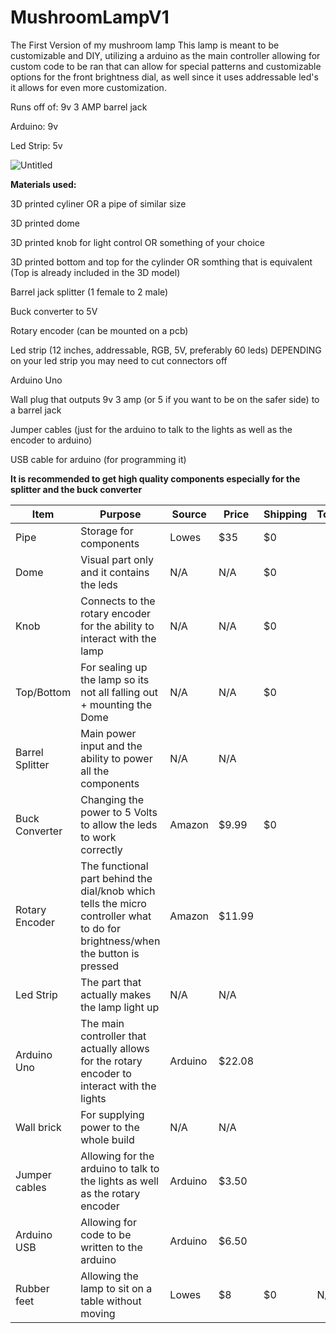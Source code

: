 # MushroomLampV1
The First Version of my mushroom lamp
This lamp is meant to be customizable and DIY, utilizing a arduino as the main controller allowing for custom code to be ran that can allow for special patterns and customizable options for the front brightness dial, as well since it uses addressable led's it allows for even more customization.

Runs off of: 9v 3 AMP barrel jack

Arduino: 9v

Led Strip: 5v

![Untitled](https://github.com/user-attachments/assets/47a2e66f-97d6-46ff-b654-8348a965a057)

**Materials used:**

3D printed cyliner OR a pipe of similar size

3D printed dome

3D printed knob for light control OR something of your choice

3D printed bottom and top for the cylinder OR somthing that is equivalent (Top is already included in the 3D model)

Barrel jack splitter (1 female to 2 male)

Buck converter to 5V

Rotary encoder (can be mounted on a pcb)

Led strip (12 inches, addressable, RGB, 5V, preferably 60 leds) DEPENDING on your led strip you may need to cut connectors off

Arduino Uno

Wall plug that outputs 9v 3 amp (or 5 if you want to be on the safer side) to a barrel jack

Jumper cables (just for the arduino to talk to the lights as well as the encoder to arduino)

USB cable for arduino (for programming it)

**It is recommended to get high quality components especially for the splitter and the buck converter**

|     Item      |                                                        Purpose                                                               |     Source    |     Price     |    Shipping    |    Total+Tax   |
| ------------- | ---------------------------------------------------------------------------------------------------------------------------- | ------------- | ------------- | -------------- | -------------- |
|Pipe           |Storage for components                                                                                                        |Lowes          |$35            |      $0        |                |
|Dome           |Visual part only and it contains the leds                                                                                     |N/A            |N/A            |      $0        |                |
|Knob           |Connects to the rotary encoder for the ability to interact with the lamp                                                      |N/A            |N/A            |      $0        |                |
|Top/Bottom     |For sealing up the lamp so its not all falling out + mounting the Dome                                                        |N/A            |N/A            |      $0        |                |
|Barrel Splitter|Main power input and the ability to power all the components                                                                  |N/A            |N/A            |                |                |
|Buck Converter |Changing the power to 5 Volts to allow the leds to work correctly                                                             |Amazon         |$9.99          |      $0        |                |
|Rotary Encoder |The functional part behind the dial/knob which tells the micro controller what to do for brightness/when the button is pressed|Amazon         |$11.99         |                |                |
|Led Strip      |The part that actually makes the lamp light up                                                                                |N/A            |N/A            |                |                |
|Arduino Uno    |The main controller that actually allows for the rotary encoder to interact with the lights                                   |Arduino        |$22.08         |                |                |
|Wall brick     |For supplying power to the whole build                                                                                        |N/A            |N/A            |                |                |
|Jumper cables  |Allowing for the arduino to talk to the lights as well as the rotary encoder                                                  |Arduino        |$3.50          |                |                |
|Arduino USB    |Allowing for code to be written to the arduino                                                                                |Arduino        |$6.50          |                |                |
|Rubber feet    |Allowing the lamp to sit on a table without moving                                                                            |Lowes          |$8             |      $0        |       N/A      |
